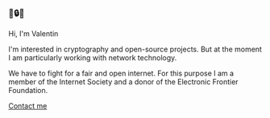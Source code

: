 <!--
Valentin Binotto
v434.org
-->
### 🙏🔒🍣

Hi, I'm Valentin 

I'm interested in cryptography and open-source projects. But at the moment I am particularly working with network technology.

We have to fight for a fair and open internet. For this purpose I am a member of the Internet Society and a donor of the Electronic Frontier Foundation.

[Contact me](https://v4zen.com/contact)
